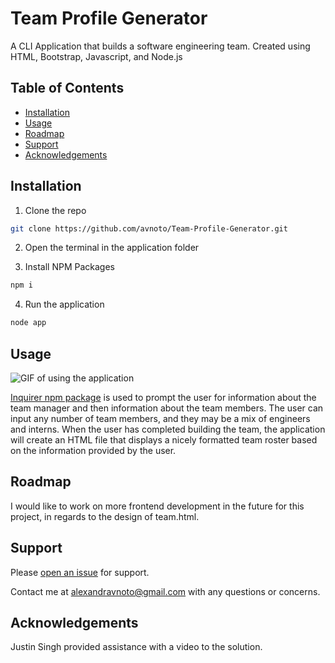 # Team Profile Generator

A CLI Application that builds a software engineering team. Created using HTML, Bootstrap, Javascript, and Node.js

## Table of Contents

- [Installation](#installation)
- [Usage](#usage)
- [Roadmap](#roadmap)
- [Support](#support)
- [Acknowledgements](#acknowledgements)

## Installation

1. Clone the repo

```sh
git clone https://github.com/avnoto/Team-Profile-Generator.git
```

2. Open the terminal in the application folder

3. Install NPM Packages

```sh
npm i
```

4. Run the application

```sh
node app
```

## Usage

<img src="Assets\teamgengif.gif" alt="GIF of using the application"/>

[Inquirer npm package](https://github.com/SBoudrias/Inquirer.js/) is used to prompt the user for information about the team manager and then information about the team members. The user can input any number of team members, and they may be a mix of engineers and interns. When the user has completed building the team, the application will create an HTML file that displays a nicely formatted team roster based on the information provided by the user.

## Roadmap

I would like to work on more frontend development in the future for this project, in regards to the design of team.html.

## Support

Please [open an issue](https://github.com/avnoto/Team-Profile-Generator/issues/new) for support.

Contact me at alexandravnoto@gmail.com with any questions or concerns.

## Acknowledgements

Justin Singh provided assistance with a video to the solution.
